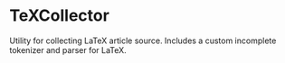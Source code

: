 # TeXCollector

Utility for collecting LaTeX article source. Includes a custom incomplete tokenizer and parser for LaTeX.